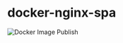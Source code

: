 # docker-nginx-spa
![Docker Image Publish](https://github.com/jmoranin98/docker-nginx-spa/workflows/Docker%20Image%20Publish/badge.svg)

